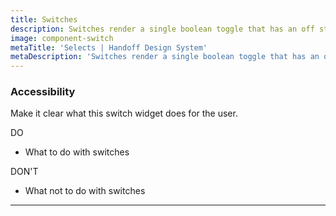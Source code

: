 ```yaml
---
title: Switches
description: Switches render a single boolean toggle that has an off state and an on state.
image: component-switch
metaTitle: 'Selects | Handoff Design System'
metaDescription: 'Switches render a single boolean toggle that has an off state and an on state.'
---
```


### Accessibility

Make it clear what this switch widget does for the user.

<div className="c-do-dont">
  <div className="c-do-dont__do">

<Check /> DO

- What to do with switches

  </div>
  <div className="c-do-dont__dont">

<X /> DON&apos;T

- What not to do with switches

  </div>
</div>

---
